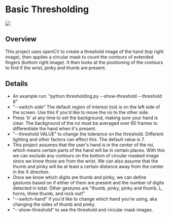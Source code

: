 # Basic Thresholding
<img src="finger_count.gif" />

## Overview
This project uses openCV to create a threshold image of the hand (top right image), then applies a circular mask to count the contours of extended fingers (bottom right image).  It then looks at the positioning of the contours to find if the wrist, pinky and thumb are present.

## Details
- An example run: "python thresholding.py --show-threshold --threshold 8"
- "--switch-side" The default region of interest (roi) is on the left side of the screen.  Use this if you'd like to move the roi to the other side.
- Press 'b' at any time to set the background, making sure your hand is clear. The background of the roi must be averaged over 60 frames to differentiate the hand when it's present.  
- "--threshold VALUE" to change the tolerance on the threshold. Different lighting and other factors can effect this. The default value is 7.
- This project assumes that the user's hand is in the center of the roi, which means certain parts of the hand will be in certain places.  With this we can exclude any contours on the bottom of circular masked image since we know those are from the wrist.  We can also assume that the thumb and pinky will be at least a certain distance away from the center in the X direction.
- Once we know which digits are thumb and pinky, we can define gestures based on if either of them are present and the number of digits detected in total.  Other gestures are "thumb, pinky, pinky and thumb, L, horns, three thumb, and rock out!"
- "--switch-hand" if you'd like to change which hand you're using, aka changing the sides of thumb and pinky.
- "--show-threshold" to see the threshold and circular mask images.
